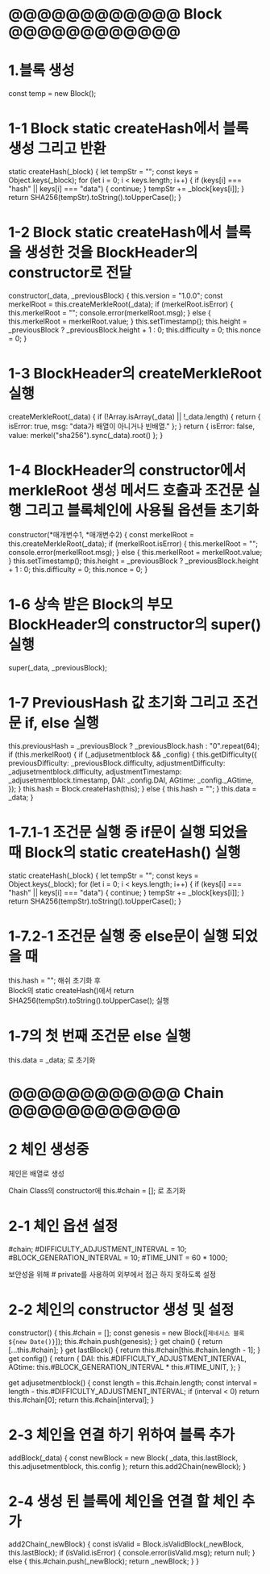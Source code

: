 # @@@@@@@@@@@@ Block @@@@@@@@@@@@

# 1.블록 생성

const temp = new Block();

# 1-1 Block static createHash에서 블록 생성 그리고 반환

static createHash(\_block) {
let tempStr = "";
const keys = Object.keys(\_block);
for (let i = 0; i < keys.length; i++) {
if (keys[i] === "hash" || keys[i] === "data") {
continue;
}
tempStr += \_block[keys[i]];
}
return SHA256(tempStr).toString().toUpperCase();
}

# 1-2 Block static createHash에서 블록을 생성한 것을 BlockHeader의 constructor로 전달

constructor(\_data, \_previousBlock) {
this.version = "1.0.0";
const merkelRoot = this.createMerkleRoot(\_data);
if (merkelRoot.isError) {
this.merkelRoot = "";
console.error(merkelRoot.msg);
} else {
this.merkelRoot = merkelRoot.value;
}
this.setTimestamp();
this.height = \_previousBlock ? \_previousBlock.height + 1 : 0;
this.difficulty = 0;
this.nonce = 0;
}

# 1-3 BlockHeader의 createMerkleRoot 실행

createMerkleRoot(\_data) {
if (!Array.isArray(\_data) || !\_data.length) {
return { isError: true, msg: "data가 배열이 아니거나 빈배열." };
}
return { isError: false, value: merkel("sha256").sync(\_data).root() };
}

# 1-4 BlockHeader의 constructor에서 merkleRoot 생성 메서드 호출과 조건문 실행 그리고 블록체인에 사용될 옵션들 초기화

constructor(*매개변수1, *매개변수2) {
const merkelRoot = this.createMerkleRoot(\_data);
if (merkelRoot.isError) {
this.merkelRoot = "";
console.error(merkelRoot.msg);
} else {
this.merkelRoot = merkelRoot.value;
}
this.setTimestamp();
this.height = \_previousBlock ? \_previousBlock.height + 1 : 0;
this.difficulty = 0;
this.nonce = 0;
}

# 1-6 상속 받은 Block의 부모 BlockHeader의 constructor의 super()실행

super(\_data, \_previousBlock);

# 1-7 PreviousHash 값 초기화 그리고 조건문 if, else 실행

this.previousHash = \_previousBlock ? \_previousBlock.hash : "0".repeat(64);
if (this.merkelRoot) {
if (\_adjusetmentblock && \_config) {
this.getDifficulty({
previousDifficulty: \_previousBlock.difficulty,
adjustmentDifficulty: \_adjusetmentblock.difficulty,
adjustmentTimestamp: \_adjusetmentblock.timestamp,
DAI: \_config.DAI,
AGtime: \_config.\_AGtime,
});
}
this.hash = Block.createHash(this);
} else {
this.hash = "";
}
this.data = \_data;
}

# 1-7.1-1 조건문 실행 중 if문이 실행 되었을 때 Block의 static createHash() 실행

static createHash(\_block) {
let tempStr = "";
const keys = Object.keys(\_block);
for (let i = 0; i < keys.length; i++) {
if (keys[i] === "hash" || keys[i] === "data") {
continue;
}
tempStr += \_block[keys[i]];
}
return SHA256(tempStr).toString().toUpperCase();
}

# 1-7.2-1 조건문 실행 중 else문이 실행 되었을 때

this.hash = ""; 해쉬 초기화 후  
Block의 static createHash()에서
return SHA256(tempStr).toString().toUpperCase(); 실행

# 1-7의 첫 번째 조건문 else 실행

this.data = \_data; 로 초기화

# @@@@@@@@@@@@ Chain @@@@@@@@@@@@

# 2 체인 생성중

체인은 배열로 생성

Chain Class의 constructor에 this.#chain = []; 로 초기화

# 2-1 체인 옵션 설정

#chain;
#DIFFICULTY_ADJUSTMENT_INTERVAL = 10;
#BLOCK_GENERATION_INTERVAL = 10;
#TIME_UNIT = 60 \* 1000;

보안성을 위해 # private를 사용하여 외부에서 접근 하지 못하도록 설정

# 2-2 체인의 constructor 생성 및 설정

constructor() {
this.#chain = [];
const genesis = new Block([`제네시스 블록 ${new Date()}`]);
this.#chain.push(genesis);
}
get chain() {
return [...this.#chain];
}
get lastBlock() {
return this.#chain[this.#chain.length - 1];
}
get config() {
return {
DAI: this.#DIFFICULTY_ADJUSTMENT_INTERVAL,
AGtime: this.#BLOCK_GENERATION_INTERVAL \* this.#TIME_UNIT,
};
}

get adjusetmentblock() {
const length = this.#chain.length;
const interval = length - this.#DIFFICULTY_ADJUSTMENT_INTERVAL;
if (interval < 0) return this.#chain[0];
return this.#chain[interval];
}

# 2-3 체인을 연결 하기 위하여 블록 추가

addBlock(\_data) {
const newBlock = new Block(
\_data,
this.lastBlock,
this.adjusetmentblock,
this.config
);
return this.add2Chain(newBlock);
}

# 2-4 생성 된 블록에 체인을 연결 할 체인 추가

add2Chain(\_newBlock) {
const isValid = Block.isValidBlock(\_newBlock, this.lastBlock);
if (isValid.isError) {
console.error(isValid.msg);
return null;
} else {
this.#chain.push(\_newBlock);
return \_newBlock;
}
}
